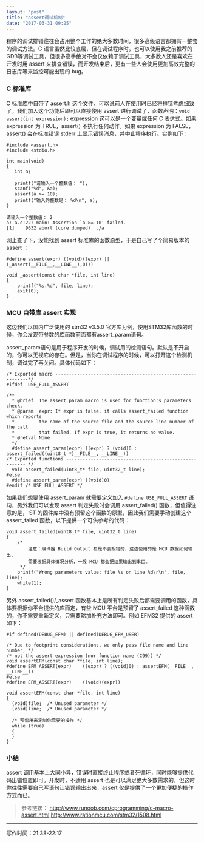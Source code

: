 ```yaml
---
layout: "post"
title: "assert调试机制"
date: "2017-03-31 09:25"
---
```


程序的调试排错往往会占用整个工作的绝大多数时间，很多高级语言都拥有一整套的调试方法。C 语言虽然比较底层，但在调试程序时，也可以使用我之前推荐的 GDB等调试工具，但很多高手绝对不会仅依赖于调试工具，大多数人还是喜欢在开发时用 assert 来排查错误，而开发结束后，更有一些人会使用更加高效完整的日志库等来监控可能出现的 bug。

### C 标准库

C 标准库中自带了 assert.h 这个文件，可以说前人在使用时已经将排错考虑细致了，我们加入这个功能后即可以直接使用 assert 进行调试了，函数声明：`void assert(int expression);` expression 这可以是一个变量或任何 C 表达式。如果 expression 为 TRUE，assert() 不执行任何动作。如果 expression 为 FALSE，assert() 会在标准错误 stderr 上显示错误消息，并中止程序执行。实例如下：

```
#include <assert.h>
#include <stdio.h>

int main(void)
{
   int a;

   printf("请输入一个整数值： ");
   scanf("%d", &a);
   assert(a >= 10);
   printf("输入的整数是： %d\n", a);
}

请输入一个整数值： 2
a: a.c:22: main: Assertion `a >= 10' failed.
[1]    9632 abort (core dumped)  ./a
```

<!-- more -->

网上查了下，没能找到 assert 标准库的函数原型，于是自己写了个简易版本的 assert ：
```
#define assert(expr) ((void)((expr) || (_assert(__FILE__,__LINE__),0)))

void _assert(const char *file, int line)
{
    printf("%s:%d", file, line);
    exit(0);
}
```

### MCU 自带库 assert 实现

这边我们以国内广泛使用的 stm32 v3.5.0 官方库为例，使用STM32库函数的时候，你会发现带参数的库函数前面都有assert_param语句。

assert_param语句是用于程序开发的时候，调试用的检测语句。默认是不开启的，你可以无视它的存在。但是，当你在调试程序的时候，可以打开这个检测机制，调试完了再关闭。具体代码如下：

```
/* Exported macro ------------------------------------------------------------*/
#ifdef  USE_FULL_ASSERT

/**
  * @brief  The assert_param macro is used for function's parameters check.
  * @param  expr: If expr is false, it calls assert_failed function which reports 
  *         the name of the source file and the source line number of the call 
  *         that failed. If expr is true, it returns no value.
  * @retval None
  */
  #define assert_param(expr) ((expr) ? (void)0 : assert_failed((uint8_t *)__FILE__, __LINE__))
/* Exported functions ------------------------------------------------------- */
  void assert_failed(uint8_t* file, uint32_t line);
#else
  #define assert_param(expr) ((void)0)
#endif /* USE_FULL_ASSERT */
```

如果我们想要使用 assert_param 就需要定义加入 `#define USE_FULL_ASSERT` 语句，另外我们可以发现 assert 判定失败时会调用 assert_failed() 函数，但值得注意的是， ST 的固件库中没有预留这个函数的原型，因此我们需要手动创建这个 assert_failed 函数，以下提供一个可供参考的代码：

```
void assert_failed(uint8_t* file, uint32_t line)
{
	/* 
		注意：编译器 Build Output 栏是不会报错的，这边使用的是 MCU 数据如何输出，
		需要根据具体情况分析，一般 MCU 都会把结果输出到串口。 
	 */
	printf("Wrong parameters value: file %s on line %d\r\n", file, line); 
	while(1);
}
```

另外 assert_failed()/_assert 函数基本上是所有判定失败后都需要调用的函数，具体要根据你平台提供的库而定，有些 MCU 平台是预留了 assert_failed 这种函数的，你不需要重新定义，只需要略加补充方法即可。例如 EFM32 提供的 assert 如下：

```
#if defined(DEBUG_EFM) || defined(DEBUG_EFM_USER)

/* Due to footprint considerations, we only pass file name and line number, */
/* not the assert expression (nor function name (C99)) */
void assertEFM(const char *file, int line);
#define EFM_ASSERT(expr)    ((expr) ? ((void)0) : assertEFM(__FILE__, __LINE__))
#else
#define EFM_ASSERT(expr)    ((void)(expr))

void assertEFM(const char *file, int line)
{
  (void)file;  /* Unused parameter */
  (void)line;  /* Unused parameter */

  /* 预留用来定制你需要的操作 */
  while (true)
  {
  }
}
```

### 小结

assert 调用基本上大同小异，错误时直接终止程序或者死循环，同时能够提供代码出错位置即可。开发时，不适用 assert 也是可以满足绝大多数需求的，但这时你往往需要自己写语句让错误输出出来，assert 仅是提供了一个更加便捷的操作方式而已。


> 参考链接：
> http://www.runoob.com/cprogramming/c-macro-assert.html
> http://www.rationmcu.com/stm32/1508.html


***

写作时间：21:38-22:17
